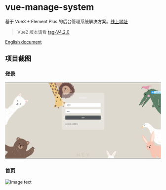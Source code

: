 # vue-manage-system

基于 Vue3 + Element Plus 的后台管理系统解决方案。[线上地址](https://lin-xin.gitee.io/example/work/)

> Vue2 版本请看 [tag-V4.2.0](https://github.com/lin-xin/vue-manage-system/tree/V4.2.0)

[English document](https://github.com/lin-xin/manage-system/blob/master/README_EN.md)

## 项目截图

### 登录


![Image text](https://github.com/lyq0916/vue-project-cost-system/blob/master/screenshots/landing.png)

### 首页

![Image text](https://github.com/lin-xin/manage-system/raw/master/screenshots/wms1.png)


